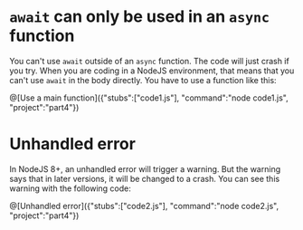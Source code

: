 # `await` can only be used in an `async` function

You can't use `await` outside of an `async` function. The code will just crash if you try. When you are coding in a NodeJS environment, that means that you can't use `await` in the body directly. You have to use a function like this:

@[Use a main function]({"stubs":["code1.js"], "command":"node code1.js", "project":"part4"})

# Unhandled error

In NodeJS 8+, an unhandled error will trigger a warning. But the warning says that in later versions, it will be changed to a crash. You can see this warning with the following code:

@[Unhandled error]({"stubs":["code2.js"], "command":"node code2.js", "project":"part4"})